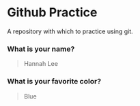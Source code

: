 # Github Practice

A repository with which to practice using git.

### What is your name?

> Hannah Lee


### What is your favorite color?

> Blue 